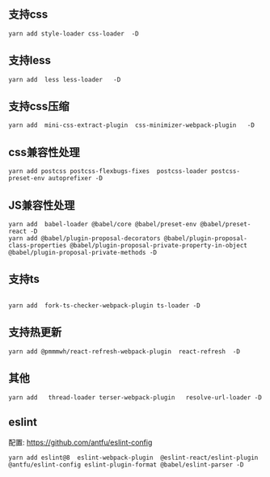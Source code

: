 
## 支持css

```
yarn add style-loader css-loader  -D 
```

## 支持less

```
yarn add  less less-loader   -D
```

## 支持css压缩

```
yarn add  mini-css-extract-plugin  css-minimizer-webpack-plugin   -D

```

## css兼容性处理
```
yarn add postcss postcss-flexbugs-fixes  postcss-loader postcss-preset-env autoprefixer -D
```



##  JS兼容性处理
```
yarn add  babel-loader @babel/core @babel/preset-env @babel/preset-react -D
yarn add @babel/plugin-proposal-decorators @babel/plugin-proposal-class-properties @babel/plugin-proposal-private-property-in-object  @babel/plugin-proposal-private-methods -D
```

## 支持ts

```

yarn add  fork-ts-checker-webpack-plugin ts-loader -D 
```


## 支持热更新

```
yarn add @pmmmwh/react-refresh-webpack-plugin  react-refresh  -D 

```

## 其他

```
yarn add   thread-loader terser-webpack-plugin   resolve-url-loader -D
```


## eslint

配置: https://github.com/antfu/eslint-config
```
yarn add eslint@8  eslint-webpack-plugin  @eslint-react/eslint-plugin  @antfu/eslint-config eslint-plugin-format @babel/eslint-parser -D
```